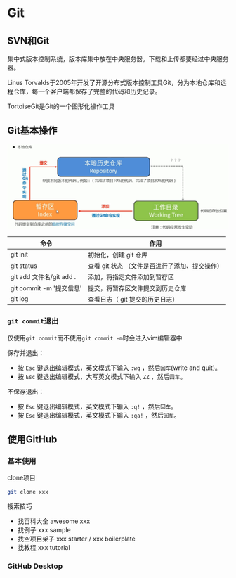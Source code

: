# Git

## SVN和Git

集中式版本控制系统，版本库集中放在中央服务器。下载和上传都要经过中央服务器。

Linus Torvalds于2005年开发了开源分布式版本控制工具Git，分为本地仓库和远程仓库，每一个客户端都保存了完整的代码和历史记录。

TortoiseGit是Git的一个图形化操作工具

## Git基本操作

![](assets/1.jpg)

| 命令                     | 作用                                           |
| ------------------------ | ---------------------------------------------- |
| git init                 | 初始化，创建 git 仓库                          |
| git status               | 查看 git 状态 （文件是否进行了添加、提交操作） |
| git add 文件名/git add . | 添加，将指定文件添加到暂存区                   |
| git commit -m '提交信息' | 提交，将暂存区文件提交到历史仓库               |
| git log                  | 查看日志（ git 提交的历史日志）                |

### `git commit`退出

仅使用`git commit`而不使用`git commit -m`时会进入vim编辑器中

保存并退出：

- 按 `Esc` 键退出编辑模式，英文模式下输入 `:wq` ，然后`回车`(write and quit)。
- 按 `Esc` 键退出编辑模式，大写英文模式下输入 `ZZ` ，然后`回车`。

不保存退出：

- 按 `Esc` 键退出编辑模式，英文模式下输入 `:q!` ，然后`回车`。
- 按 `Esc` 键退出编辑模式，英文模式下输入 `:qa!` ，然后`回车`。





## 使用GitHub

### 基本使用

clone项目

```bash
git clone xxx
```

搜索技巧

- 找百科大全 awesome xxx
- 找例子 xxx sample
- 找空项目架子 xxx starter / xxx boilerplate
- 找教程 xxx tutorial

### GitHub Desktop